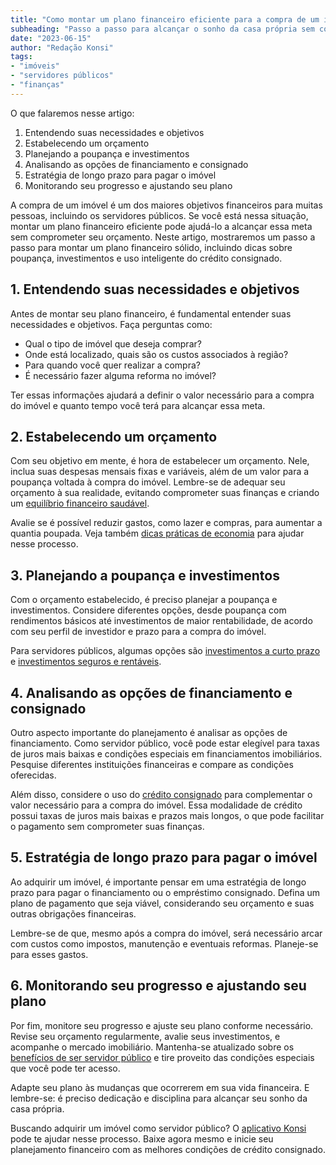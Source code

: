 ```yaml
---
title: "Como montar um plano financeiro eficiente para a compra de um imóvel como servidor público"
subheading: "Passo a passo para alcançar o sonho da casa própria sem comprometer suas finanças"
date: "2023-06-15"
author: "Redação Konsi"
tags:
- "imóveis"
- "servidores públicos"
- "finanças"
---
```


O que falaremos nesse artigo:

1. Entendendo suas necessidades e objetivos
2. Estabelecendo um orçamento
3. Planejando a poupança e investimentos
4. Analisando as opções de financiamento e consignado
5. Estratégia de longo prazo para pagar o imóvel
6. Monitorando seu progresso e ajustando seu plano

A compra de um imóvel é um dos maiores objetivos financeiros para muitas pessoas, incluindo os servidores públicos. Se você está nessa situação, montar um plano financeiro eficiente pode ajudá-lo a alcançar essa meta sem comprometer seu orçamento. Neste artigo, mostraremos um passo a passo para montar um plano financeiro sólido, incluindo dicas sobre poupança, investimentos e uso inteligente do crédito consignado.

## 1. Entendendo suas necessidades e objetivos

Antes de montar seu plano financeiro, é fundamental entender suas necessidades e objetivos. Faça perguntas como:

- Qual o tipo de imóvel que deseja comprar?
- Onde está localizado, quais são os custos associados à região?
- Para quando você quer realizar a compra?
- É necessário fazer alguma reforma no imóvel?

Ter essas informações ajudará a definir o valor necessário para a compra do imóvel e quanto tempo você terá para alcançar essa meta.

## 2. Estabelecendo um orçamento

Com seu objetivo em mente, é hora de estabelecer um orçamento. Nele, inclua suas despesas mensais fixas e variáveis, além de um valor para a poupança voltada à compra do imóvel. Lembre-se de adequar seu orçamento à sua realidade, evitando comprometer suas finanças e criando um [equilíbrio financeiro saudável](/como-criar-e-manter-o-equilbrio-financeiro-um-guia-para-servidores-pblicos.md).

Avalie se é possível reduzir gastos, como lazer e compras, para aumentar a quantia poupada. Veja também [dicas práticas de economia](/como-economizar-dinheiro-na-pratica-com-dicas-simples.md) para ajudar nesse processo.

## 3. Planejando a poupança e investimentos

Com o orçamento estabelecido, é preciso planejar a poupança e investimentos. Considere diferentes opções, desde poupança com rendimentos básicos até investimentos de maior rentabilidade, de acordo com seu perfil de investidor e prazo para a compra do imóvel.

Para servidores públicos, algumas opções são [investimentos a curto prazo](/investimentos-a-curto-prazo-para-servidores-pblicos-opes-seguras-e-rentveis.md) e [investimentos seguros e rentáveis](/investindo-seu-dinheiro-como-servidor-pblico-opes-seguras-e-rentveis.md).

## 4. Analisando as opções de financiamento e consignado

Outro aspecto importante do planejamento é analisar as opções de financiamento. Como servidor público, você pode estar elegível para taxas de juros mais baixas e condições especiais em financiamentos imobiliários. Pesquise diferentes instituições financeiras e compare as condições oferecidas.

Além disso, considere o uso do [crédito consignado](/a-guia-definitivo-sobre-crdito-consignado-para-servidor-pblico-novato.md) para complementar o valor necessário para a compra do imóvel. Essa modalidade de crédito possui taxas de juros mais baixas e prazos mais longos, o que pode facilitar o pagamento sem comprometer suas finanças.

## 5. Estratégia de longo prazo para pagar o imóvel

Ao adquirir um imóvel, é importante pensar em uma estratégia de longo prazo para pagar o financiamento ou o empréstimo consignado. Defina um plano de pagamento que seja viável, considerando seu orçamento e suas outras obrigações financeiras.

Lembre-se de que, mesmo após a compra do imóvel, será necessário arcar com custos como impostos, manutenção e eventuais reformas. Planeje-se para esses gastos.

## 6. Monitorando seu progresso e ajustando seu plano

Por fim, monitore seu progresso e ajuste seu plano conforme necessário. Revise seu orçamento regularmente, avalie seus investimentos, e acompanhe o mercado imobiliário. Mantenha-se atualizado sobre os [benefícios de ser servidor público](/vantagens-do-credito-consignado-por-que-escolher.md) e tire proveito das condições especiais que você pode ter acesso.

Adapte seu plano às mudanças que ocorrerem em sua vida financeira. E lembre-se: é preciso dedicação e disciplina para alcançar seu sonho da casa própria.

Buscando adquirir um imóvel como servidor público? O [aplicativo Konsi](https://konsi.com.br/download) pode te ajudar nesse processo. Baixe agora mesmo e inicie seu planejamento financeiro com as melhores condições de crédito consignado.